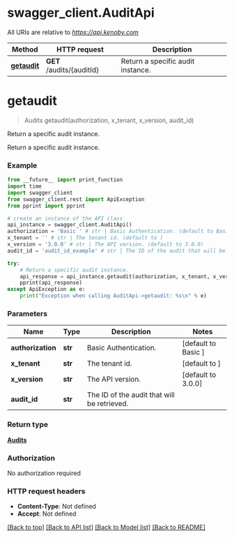# swagger_client.AuditApi

All URIs are relative to *https://api.kenoby.com*

Method | HTTP request | Description
------------- | ------------- | -------------
[**getaudit**](AuditApi.md#getaudit) | **GET** /audits/{auditId} | Return a specific audit instance.


# **getaudit**
> Audits getaudit(authorization, x_tenant, x_version, audit_id)

Return a specific audit instance.

Return a specific audit instance.

### Example
```python
from __future__ import print_function
import time
import swagger_client
from swagger_client.rest import ApiException
from pprint import pprint

# create an instance of the API class
api_instance = swagger_client.AuditApi()
authorization = 'Basic ' # str | Basic Authentication. (default to Basic )
x_tenant = '' # str | The tenant id. (default to )
x_version = '3.0.0' # str | The API version. (default to 3.0.0)
audit_id = 'audit_id_example' # str | The ID of the audit that will be retrieved.

try:
    # Return a specific audit instance.
    api_response = api_instance.getaudit(authorization, x_tenant, x_version, audit_id)
    pprint(api_response)
except ApiException as e:
    print("Exception when calling AuditApi->getaudit: %s\n" % e)
```

### Parameters

Name | Type | Description  | Notes
------------- | ------------- | ------------- | -------------
 **authorization** | **str**| Basic Authentication. | [default to Basic ]
 **x_tenant** | **str**| The tenant id. | [default to ]
 **x_version** | **str**| The API version. | [default to 3.0.0]
 **audit_id** | **str**| The ID of the audit that will be retrieved. | 

### Return type

[**Audits**](Audits.md)

### Authorization

No authorization required

### HTTP request headers

 - **Content-Type**: Not defined
 - **Accept**: Not defined

[[Back to top]](#) [[Back to API list]](../README.md#documentation-for-api-endpoints) [[Back to Model list]](../README.md#documentation-for-models) [[Back to README]](../README.md)

